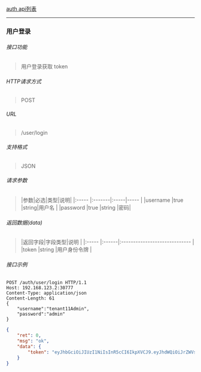 [auth api列表](./README.md)

---
### 用户登录
###### 接口功能
> 用户登录获取 token

###### HTTP请求方式
> POST
###### URL
>  /user/login
###### 支持格式
> JSON


###### 请求参数
> |参数|必选|类型|说明|
|:-----  |:-------|:-----|-----                               |
|username    |true    |string|用户名                          |
|password    |true    |string   |密码|

###### 返回数据(data)
> |返回字段|字段类型|说明                              |
|:-----   |:------|:-----------------------------   |
|token   |string    |用户身份令牌   |

###### 接口示例

```
POST /auth/user/login HTTP/1.1
Host: 192.168.123.2:30777
Content-Type: application/json
Content-Length: 61
{
    "username":"tenant11Admin",
    "password":"admin"
}
```

``` json
{
    "ret": 0,
    "msg": "ok",
    "data": {
        "token": "eyJhbGciOiJIUzI1NiIsInR5cCI6IkpXVCJ9.eyJhdWQiOiJrZWVsIiwiZXhwIjoiMjAyMS0xMC0xMlQxNToyMDoxNS44MDg5Mjc4MDdaIiwiaWF0IjoiMjAyMS0xMC0xMlQwMzoyMDoxNS44MDg5Mjc4MDdaIiwiaXNzIjoibWFuYWdlciIsImp0aSI6IjgxM2Y0MTRmLWMyMTUtNDA3Mi04NmY2LTEwNDJkYzgzMjhhMCIsIm5iZiI6IjIwMjEtMTAtMTJUMDM6MjA6MTUuODA4OTI3ODA3WiIsInN1YiI6InVzZXIiLCJ0aWQiOiJlMWNjMmU5OC1jYmFjLTRiOWItOThmYi1kNTVmYzQ0Njg3ZTUiLCJ1aWQiOiIyMDliNDU2Yy0yNTE5LTQ2NTctOTJjYi0zNmI4MmIwMDdkYTQifQ.1_o4PXgp8nGz9UgZ0BsbfBUw-1vsES7_oH012FitHsg"
    }
}
```